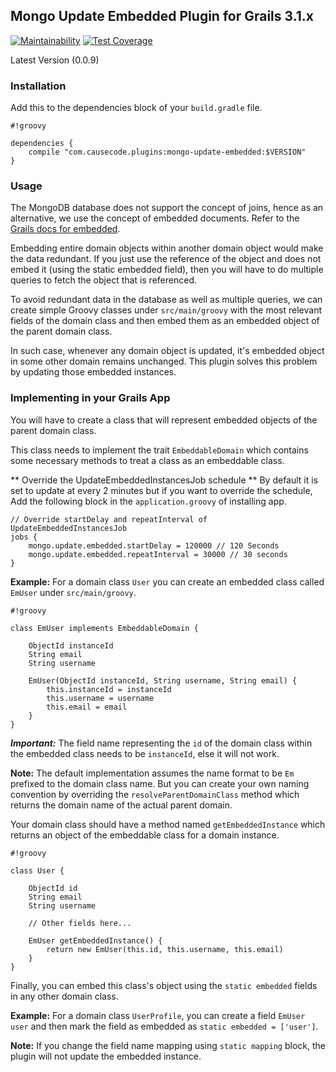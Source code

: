 ## Mongo Update Embedded Plugin for Grails 3.1.x

[![Maintainability](https://api.codeclimate.com/v1/badges/74a1adc38f8680230299/maintainability)](https://codeclimate.com/repos/5ab8e30d68478e0271005a99/maintainability)
[![Test Coverage](https://api.codeclimate.com/v1/badges/74a1adc38f8680230299/test_coverage)](https://codeclimate.com/repos/5ab8e30d68478e0271005a99/test_coverage)

Latest Version (0.0.9)

### Installation

Add this to the dependencies block of your `build.gradle` file.

```
#!groovy

dependencies {
    compile "com.causecode.plugins:mongo-update-embedded:$VERSION"
}
```

### Usage

The MongoDB database does not support the concept of joins, hence as an alternative, we use the concept of embedded documents.
Refer to the [Grails docs for embedded](http://docs.grails.org/3.2.0.RC1/ref/Domain%20Classes/embedded.html).

Embedding entire domain objects within another domain object would make the data redundant. If you just use the reference of the object
and does not embed it (using the static embedded field), then you will have to do multiple queries to fetch the object that is referenced.

To avoid redundant data in the database as well as multiple queries, we can create simple Groovy classes under `src/main/groovy`
with the most relevant fields of the domain class and then embed them as an embedded object of the parent domain class.

In such case, whenever any domain object is updated, it's embedded object in some other domain remains unchanged. This plugin solves this
problem by updating those embedded instances.

### Implementing in your Grails App

You will have to create a class that will represent embedded objects of the parent domain class.

This class needs to implement the trait `EmbeddableDomain` which contains some necessary methods to treat a class as an embeddable class.

** Override the UpdateEmbeddedInstancesJob schedule **
By default it is set to update at every 2 minutes but if you want to override the schedule, Add the following block in the `application.groovy` of installing app.

```
// Override startDelay and repeatInterval of UpdateEmbeddedInstancesJob
jobs {
    mongo.update.embedded.startDelay = 120000 // 120 Seconds
    mongo.update.embedded.repeatInterval = 30000 // 30 seconds
}
```

**Example:** For a domain class `User` you can create an embedded class called `EmUser` under `src/main/groovy`.

```
#!groovy

class EmUser implements EmbeddableDomain {

    ObjectId instanceId
    String email
    String username

    EmUser(ObjectId instanceId, String username, String email) {
        this.instanceId = instanceId
        this.username = username
        this.email = email
    }
}
```

**_Important:_** The field name representing the `id` of the domain class within the embedded class needs to be `instanceId`, else it will not work.

**Note:** The default implementation assumes the name format to be `Em` prefixed to the domain class name. But you can create your own naming
    convention by overriding the `resolveParentDomainClass` method which returns the domain name of the actual parent domain.

Your domain class should have a method named `getEmbeddedInstance` which returns an object of the embeddable class for a domain instance.

```
#!groovy

class User {

    ObjectId id
    String email
    String username

    // Other fields here...

    EmUser getEmbeddedInstance() {
        return new EmUser(this.id, this.username, this.email)
    }
}
```

Finally, you can embed this class's object using the `static embedded` fields in any other domain class.

**Example:** For a domain class `UserProfile`, you can create a field `EmUser user` and then mark the field as embedded as
    `static embedded = ['user']`.

**Note:** If you change the field name mapping using `static mapping` block, the plugin will not update the embedded instance.
